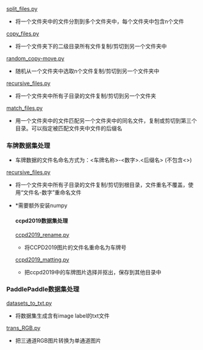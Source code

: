 [split_files.py](./split_files.py)
- 将一个文件夹中的文件分割到多个文件夹中，每个文件夹中包含n个文件

[copy_files.py](./copy_files.py)

- 将一个文件夹下的二级目录所有文件复制/剪切到另一个文件夹中

[random_copy-move.py](./random_copy-move.py)

- 随机从一个文件夹中选取n个文件复制/剪切到另一个文件夹中

[recursive_files.py](./recursive_files.py)

- 将一个文件夹中所有子目录的文件复制/剪切到另一个文件夹

[match_files.py](./match_files.py)

- 用一个文件夹中的文件匹配另一个文件夹中的同名文件，复制或剪切到第三个目录。可以指定被匹配文件夹中文件的后缀名

### 车牌数据集处理

- 车牌数据的文件名命名方式为：<车牌名称>-<数字>.<后缀名>	(不包含<>)

[recursive_files.py](./车牌数据集处理/recursive_files.py)

- 将一个文件夹中所有子目录的文件复制/剪切到根目录，文件重名不覆盖，使用“文件名-数字”重命名文件

- *需要额外安装numpy

  #### ccpd2019数据集处理

  [ccpd2019_rename.py](./车牌数据集处理/ccpd2019数据集处理/ccpd2019_rename.py)

  - 将CCPD2019图片的文件名重命名为车牌号

  [ccpd2019_matting.py](./车牌数据集处理/ccpd2019数据集处理/ccpd2019_matting.py)

  - 把ccpd2019中的车牌图片选择并抠出，保存到其他目录中

### PaddlePaddle数据集处理

[datasets_to_txt.py](PaddlePaddle/datasets_to_txt.py)

- 将数据集生成含有image label的txt文件

[trans_RGB.py](PaddlePaddle/trans_RGB.py)

- 把三通道RGB图片转换为单通道图片